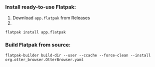 ### Install ready-to-use Flatpak:
1. Download `app.flatpak` from Releases
2. 
```
flatpak install app.flatpak
```
### Build Flatpak from source:
```
flatpak-builder build-dir --user --ccache --force-clean --install org.otter_browser.OtterBrowser.yaml
```
